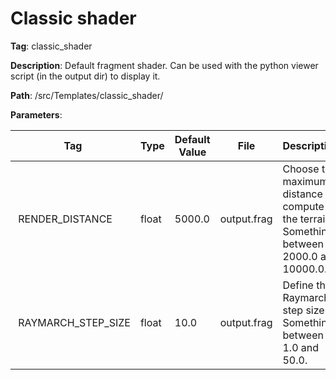 # Classic shader

**Tag**: classic_shader

**Description**: Default fragment shader. Can be used with the python viewer script (in the output dir) to display it.

**Path**: /src/Templates/classic_shader/

**Parameters**:

| Tag | Type | Default Value | File | Description |
|-|-|-|-|-|
| RENDER_DISTANCE | float | 5000.0 | output.frag | Choose the maximum distance to compute the terrain. Something between 2000.0 and 10000.0. |
| RAYMARCH_STEP_SIZE | float | 10.0 | output.frag | Define the Raymarch step size. Something between 1.0 and 50.0. |
